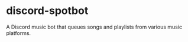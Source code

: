 # discord-spotbot
A Discord music bot that queues songs and playlists from various music platforms.

